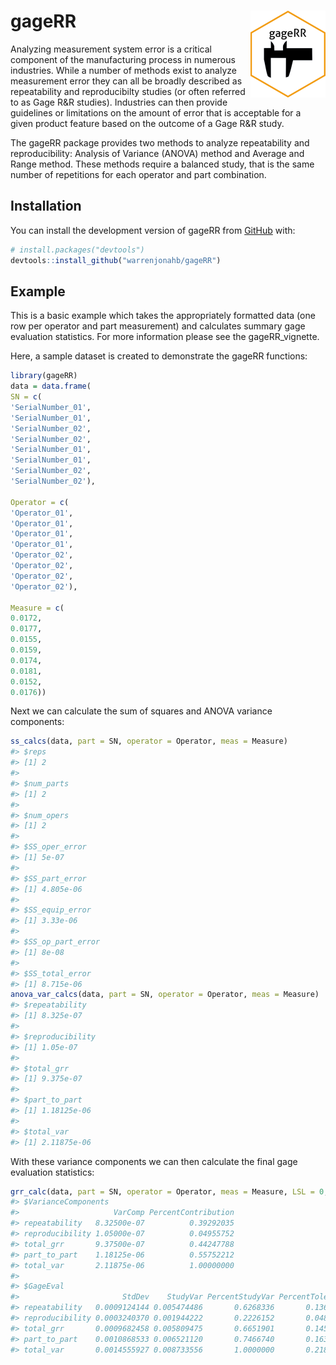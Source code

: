 
# gageRR <img src="man/figures/logo.png" align="right" height="139" alt="" />

<!-- README.md is generated from README.Rmd. Please edit that file -->
<!-- badges: start -->
<!-- badges: end -->

Analyzing measurement system error is a critical component of the
manufacturing process in numerous industries. While a number of methods
exist to analyze measurement error they can all be broadly described as
repeatability and reproducibilty studies (or often referred to as Gage
R&R studies). Industries can then provide guidelines or limitations on
the amount of error that is acceptable for a given product feature based
on the outcome of a Gage R&R study.

The gageRR package provides two methods to analyze repeatability and
reproducibility: Analysis of Variance (ANOVA) method and Average and
Range method. These methods require a balanced study, that is the same
number of repetitions for each operator and part combination.

## Installation

You can install the development version of gageRR from
[GitHub](https://github.com/) with:

``` r
# install.packages("devtools")
devtools::install_github("warrenjonahb/gageRR")
```

## Example

This is a basic example which takes the appropriately formatted data
(one row per operator and part measurement) and calculates summary gage
evaluation statistics. For more information please see the
gageRR_vignette.

Here, a sample dataset is created to demonstrate the gageRR functions:

``` r
library(gageRR)
data = data.frame(
SN = c(
'SerialNumber_01',
'SerialNumber_01',
'SerialNumber_02',
'SerialNumber_02',
'SerialNumber_01',
'SerialNumber_01',
'SerialNumber_02',
'SerialNumber_02'),

Operator = c(
'Operator_01',
'Operator_01',
'Operator_01',
'Operator_01',
'Operator_02',
'Operator_02',
'Operator_02',
'Operator_02'),

Measure = c(
0.0172,
0.0177,
0.0155,
0.0159,
0.0174,
0.0181,
0.0152,
0.0176))
```

Next we can calculate the sum of squares and ANOVA variance components:

``` r
ss_calcs(data, part = SN, operator = Operator, meas = Measure)
#> $reps
#> [1] 2
#> 
#> $num_parts
#> [1] 2
#> 
#> $num_opers
#> [1] 2
#> 
#> $SS_oper_error
#> [1] 5e-07
#> 
#> $SS_part_error
#> [1] 4.805e-06
#> 
#> $SS_equip_error
#> [1] 3.33e-06
#> 
#> $SS_op_part_error
#> [1] 8e-08
#> 
#> $SS_total_error
#> [1] 8.715e-06
anova_var_calcs(data, part = SN, operator = Operator, meas = Measure)
#> $repeatability
#> [1] 8.325e-07
#> 
#> $reproducibility
#> [1] 1.05e-07
#> 
#> $total_grr
#> [1] 9.375e-07
#> 
#> $part_to_part
#> [1] 1.18125e-06
#> 
#> $total_var
#> [1] 2.11875e-06
```

With these variance components we can then calculate the final gage
evaluation statistics:

``` r
grr_calc(data, part = SN, operator = Operator, meas = Measure, LSL = 0, USL = .040, method = 'anova')
#> $VarianceComponents
#>                     VarComp PercentContribution
#> repeatability   8.32500e-07          0.39292035
#> reproducibility 1.05000e-07          0.04955752
#> total_grr       9.37500e-07          0.44247788
#> part_to_part    1.18125e-06          0.55752212
#> total_var       2.11875e-06          1.00000000
#> 
#> $GageEval
#>                       StdDev    StudyVar PercentStudyVar PercentTolerance
#> repeatability   0.0009124144 0.005474486       0.6268336       0.13686216
#> reproducibility 0.0003240370 0.001944222       0.2226152       0.04860556
#> total_grr       0.0009682458 0.005809475       0.6651901       0.14523688
#> part_to_part    0.0010868533 0.006521120       0.7466740       0.16302799
#> total_var       0.0014555927 0.008733556       1.0000000       0.21833890
```
